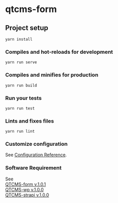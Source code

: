 # qtcms-form

## Project setup
```
yarn install
```

### Compiles and hot-reloads for development
```
yarn run serve
```

### Compiles and minifies for production
```
yarn run build
```

### Run your tests
```
yarn run test
```

### Lints and fixes files
```
yarn run lint
```

### Customize configuration
See [Configuration Reference](https://cli.vuejs.org/config/).

### Software Requirement
See<br> [QTCMS-form v.1.0.1](https://github.com/Encrypto2048/qtcms-form)<br>
    [QTCMS-wp v.1.0.0](https://github.com/Encrypto2048/qtcms-wp)<br>
    [QTCMS-strapi v.1.0.0](https://github.com/Encrypto2048/qtcms-strapi)
